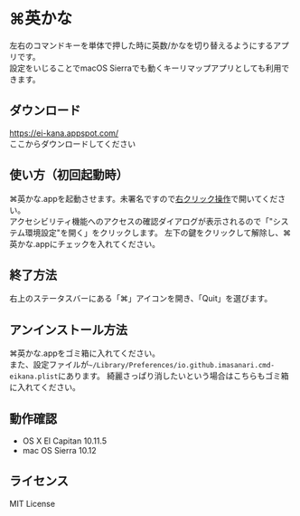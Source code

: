 # ⌘英かな

左右のコマンドキーを単体で押した時に英数/かなを切り替えるようにするアプリです。  
設定をいじることでmacOS Sierraでも動くキーリマップアプリとしても利用できます。  

## ダウンロード
https://ei-kana.appspot.com/  
ここからダウンロードしてください

## 使い方（初回起動時）

⌘英かな.appを起動させます。未署名ですので[右クリック操作](https://support.apple.com/ja-jp/HT202491)で開いてください。  
アクセシビリティ機能へのアクセスの確認ダイアログが表示されるので「"システム環境設定"を開く」をクリックします。
左下の鍵をクリックして解除し、⌘英かな.appにチェックを入れてください。

## 終了方法

右上のステータスバーにある「⌘」アイコンを開き、「Quit」を選びます。

## アンインストール方法

⌘英かな.appをゴミ箱に入れてください。  
また、設定ファイルが`~/Library/Preferences/io.github.imasanari.cmd-eikana.plist`にあります。
綺麗さっぱり消したいという場合はこちらもゴミ箱に入れてください。

## 動作確認

- OS X El Capitan 10.11.5 
- mac OS Sierra 10.12

## ライセンス
MIT License
